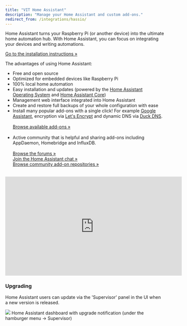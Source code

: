 ```yaml
---
title: "VIT Home Assistant"
description: "Manage your Home Assistant and custom add-ons."
redirect_from: /integrations/hassio/
---
```


Home Assistant turns your Raspberry Pi (or another device) into the ultimate home automation hub. With Home Assistant, you can focus on integrating your devices and writing automations.

[Go to the installation instructions &raquo;][install]

The advantages of using Home Assistant:

- Free and open source
- Optimized for embedded devices like Raspberry Pi
- 100% local home automation
- Easy installation and updates (powered by the [Home Assistant Operating System] and [Home Assistant Core])
- Management web interface integrated into Home Assistant
- Create and restore full backups of your whole configuration with ease
- Install many popular add-ons with a single click! For example [Google Assistant], encryption via [Let's Encrypt] and dynamic DNS via [Duck DNS].<br><br>[Browse available add-ons &raquo;][all]<br><br>
- Active community that is helpful and sharing add-ons including AppDaemon, Homebridge and InfluxDB.<br><br>[Browse the forums &raquo;][forums]<br>[Join the Home Assistant chat &raquo;][chat]<br>[Browse community add-on repositories &raquo;][comm-add-ons]<br><br>

<div class='videoWrapper'>
<iframe width="560" height="315" src="https://www.youtube.com/embed/XdiGdC7K4sI" frameborder="0" allowfullscreen></iframe>
</div>

### Upgrading

Home Assistant users can update via the 'Supervisor' panel in the UI when a new version is released.

<p class='img'>
<img src='/images/hassio/screenshots/dashboard.png'>
Home Assistant dashboard with upgrade notification (under the hamburger menu -> Supervisor)
</p>

[Google Assistant]: /addons/google_assistant/
[Snips.ai]: /addons/snips/
[Let's Encrypt]: /addons/lets_encrypt/
[Duck DNS]: /addons/duckdns/
[forums]: https://community.home-assistant.io/c/hass-io
[comm-add-ons]: https://community.home-assistant.io/tags/hassio-repository
[all]: /addons/
[chat]: https://discord.gg/K3UVxJd
[Home Assistant Operating System]: https://github.com/home-assistant/operating-system
[Home Assistant Core]: https://www.home-assistant.io/docs/installation/
[install]: /hassio/installation/
